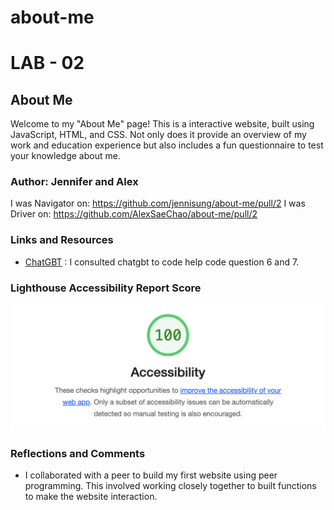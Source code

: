 # about-me


# LAB - 02

## About Me 

Welcome to my "About Me" page! This is a interactive website, built using JavaScript, HTML, and CSS. Not only does it provide an overview of my work and education experience but also includes a fun questionnaire to test your knowledge about me.


### Author: Jennifer and Alex

I was Navigator on:  https://github.com/jennisung/about-me/pull/2
I was Driver on: https://github.com/AlexSaeChao/about-me/pull/2

### Links and Resources

* [ChatGBT](https://chat.openai.com/) : I consulted chatgbt to code help code question 6 and 7.


### Lighthouse Accessibility Report Score

![accessibility image](img/access-image.jpg)


### Reflections and Comments

* I collaborated with a peer to build my first website using peer programming. This involved working closely together to built functions to make the website interaction. 